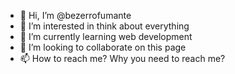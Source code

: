 - 👋 Hi, I’m @bezerrofumante
- 👀 I’m interested in think about everything
- 🌱 I’m currently learning web development
- 💞️ I’m looking to collaborate on this page
- 📫 How to reach me? Why you need to reach me?

<!---
bezerrofumante/bezerrofumante is a ✨ special ✨ repository because its `README.md` (this file) appears on your GitHub profile.
You can click the Preview link to take a look at your changes.
--->
